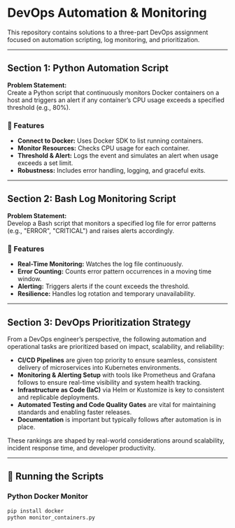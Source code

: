 # DevOps Automation & Monitoring

This repository contains solutions to a three-part DevOps assignment focused on automation scripting, log monitoring, and prioritization.

---

## Section 1: Python Automation Script

**Problem Statement:**  
Create a Python script that continuously monitors Docker containers on a host and triggers an alert if any container’s CPU usage exceeds a specified threshold (e.g., 80%).

### 🧰 Features

- **Connect to Docker:** Uses Docker SDK to list running containers.
- **Monitor Resources:** Checks CPU usage for each container.
- **Threshold & Alert:** Logs the event and simulates an alert when usage exceeds a set limit.
- **Robustness:** Includes error handling, logging, and graceful exits.

---

## Section 2: Bash Log Monitoring Script

**Problem Statement:**  
Develop a Bash script that monitors a specified log file for error patterns (e.g., "ERROR", "CRITICAL") and raises alerts accordingly.

### 🧰 Features

- **Real-Time Monitoring:** Watches the log file continuously.
- **Error Counting:** Counts error pattern occurrences in a moving time window.
- **Alerting:** Triggers alerts if the count exceeds the threshold.
- **Resilience:** Handles log rotation and temporary unavailability.

---

## Section 3: DevOps Prioritization Strategy

From a DevOps engineer’s perspective, the following automation and operational tasks are prioritized based on impact, scalability, and reliability:

- **CI/CD Pipelines** are given top priority to ensure seamless, consistent delivery of microservices into Kubernetes environments.
- **Monitoring & Alerting Setup** with tools like Prometheus and Grafana follows to ensure real-time visibility and system health tracking.
- **Infrastructure as Code (IaC)** via Helm or Kustomize is key to consistent and replicable deployments.
- **Automated Testing and Code Quality Gates** are vital for maintaining standards and enabling faster releases.
- **Documentation** is important but typically follows after automation is in place.

These rankings are shaped by real-world considerations around scalability, incident response time, and developer productivity.

---

## 🧪 Running the Scripts

### Python Docker Monitor
```bash
pip install docker
python monitor_containers.py
